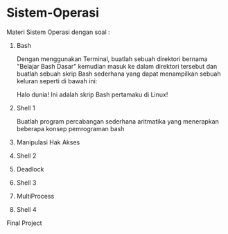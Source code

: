 # Sistem-Operasi

Materi Sistem Operasi dengan soal :

1.  Bash
    
    Dengan menggunakan Terminal, buatlah sebuah direktori bernama "Belajar Bash
    Dasar" kemudian masuk ke dalam direktori tersebut dan buatlah sebuah skrip Bash
    sederhana yang dapat menampilkan sebuah keluran seperti di bawah ini:

    Halo dunia!
    Ini adalah skrip Bash pertamaku di Linux!

2.  Shell 1

    Buatlah program percabangan sederhana aritmatika yang menerapkan beberapa konsep
    pemrograman bash


3.  Manipulasi Hak Akses

4.  Shell 2

5.  Deadlock

6.  Shell 3

7.  MultiProcess

8.  Shell 4

Final Project

